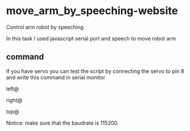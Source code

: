 # move_arm_by_speeching-website


 Control arm robot by speeching


In this task I used javascript serial port and speech to move robot arm


## command

If you have servo you can test the script by connecting the servo to pin 8 and write this command in serial monitor



left@

right@

top@


Notice: make sure that the baudrate is 115200.
